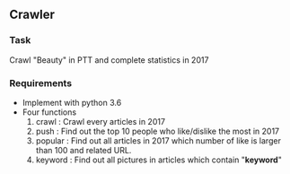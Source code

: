 ## Crawler ##

### Task ###

Crawl "Beauty" in PTT and complete statistics in 2017 


### Requirements ###

- Implement with python 3.6
- Four functions
  1. crawl : Crawl every articles in 2017 
  2. push : Find out the top 10 people who like/dislike the most in 2017
  3. popular : Find out all articles in 2017 which number of like is larger than 100 and related URL. 
  4. keyword : Find out all pictures in articles which contain "**keyword**"  